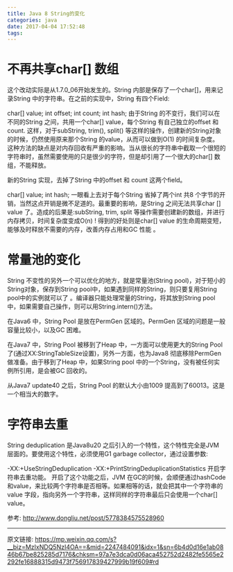 ```yaml
---
title: Java 8 String的变化
categories: java
date: 2017-04-04 17:52:48
tags:
---
```


# 不再共享char[] 数组
这个改动实际是从1.7.0_06开始发生的。String 内部是保存了一个char[]，用来记录String 中的字符串。在之前的实现中，String 有四个Field: 

char[] value;
int offset;
int count;
int hash;
由于String 的不变行，我们可以在不同的String 之间，共用一个char[] value，每个String 有自己独立的offset 和 count. 这样，对于subString, trim(), split() 等这样的操作，创建新的String对象的时候，仍然使用原来那个String 的value，从而可以做到O(1) 的时间复杂度。
这种方法的缺点是对内存回收有严重的影响。当从很长的字符串中截取一个很短的字符串时，虽然需要使用的只是很少的字符，但是却引用了一个很大的char[] 数组，不能释放。

新的String 实现，去掉了String 中的offset 和 count 这两个field。

char[] value;
int hash;
一眼看上去对于每个String 省掉了两个int 共8 个字节的开销，当然这点开销是微不足道的。最重要的影响，是String 之间无法共享char [] value 了。造成的后果是:subString, trim, split 等操作需要创建新的数组，并进行内存拷贝，时间复杂度变成O(n) ! 得到的好处则是char[] value 的生命周期变短，能够及时释放不需要的内存，改善内存占用和GC 性能 。

# 常量池的变化
String 不变性的另外一个可以优化的地方，就是常量池(String pool)，对于短小的String对象，保存到String pool中，如果遇到同样的String，则只要复用String pool中的实例就可以了 。编译器只能处理常量的String，将其放到String pool中，如果需要自己操作，则可以用String.intern()方法。

在Java6 中，String Pool 是放在PermGen 区域的。PermGen 区域的问题是一般容量比较小，以及GC 困难。

在Java7 中，String Pool 被移到了Heap 中，一方面可以使用更大的String Pool了(通过XX:StringTableSize设置)，另外一方面，也为Java8 彻底移除PermGen 做准备。由于移到了Heap 中，如果String pool 中的一个String，没有被任何实例所引用，是会被GC 回收的。

从Java7 update40 之后，String Pool 的默认大小由1009 提高到了60013。这是一个相当大的数字。

# 字符串去重
String deduplication 是Java8u20 之后引入的一个特性，这个特性完全是JVM 层面的。要使用这个特性，必须使用G1 garbage collector，通过设置参数:

-XX:+UseStringDeduplication -XX:+PrintStringDeduplicationStatistics
开启字符串去重功能。
开启了这个功能之后，JVM 在GC的时候，会顺便通过hashCode和value，来比较两个字符串是否相等。如果相等的话，就会把其中一个字符串的value 字段，指向另外一个字符串，这样同样的字符串最后只会使用一个char[] value。

参考: http://www.dongliu.net/post/5778384575528960

---

原文链接: https://mp.weixin.qq.com/s?__biz=MzIxNDQ5NzI4OA==&mid=2247484091&idx=1&sn=6b4d0d16e1ab0846b67be825285d7176&chksm=97a7e3dca0d06aca452752d2482fe5565e2292fe16888315d9473f756917839427999b19f609#rd


